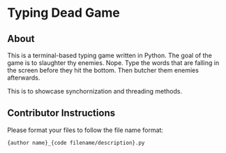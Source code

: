 
Typing Dead Game
===========

About
----
This is a terminal-based typing game written in Python. 
The goal of the game is to slaughter thy enemies. Nope. Type the words that are falling
in the screen before they hit the bottom. Then butcher them enemies afterwards.

This is to showcase synchornization and threading methods.

Contributor Instructions
--------------------
Please format your files to follow the file name format:

	{author name}_{code filename/description}.py



